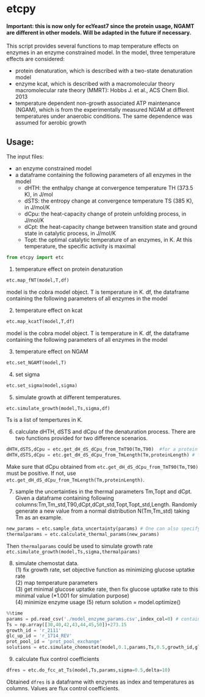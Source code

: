 # etcpy
#### Important: this is now only for ecYeast7 since the protein usage, NGAMT are different in other models. Will be adapted in the future if necessary.
This script provides several functions to map temperature effects on enzymes in
an enzyme constrained model. In the model, three temperature effects are considered:
* protein denaturation, which is described with a two-state denaturation model  
* enzyme kcat, which is described with a macromolecular theory macromolecular rate theory (MMRT): Hobbs J. et al., ACS Chem Biol. 2013  
* temperature dependent non-growth associated ATP maintenance (NGAM), which is from the experimentally measured NGAM at different temperatures under anaerobic conditions. The same dependence was assumed for aerobic growth  


## Usage:  
The input files:
* an enzyme constrained model
* a dataframe containing the following parameters of all enzymes in the model
  * dHTH: the enthalpy change at convergence temperature TH (373.5 K), in J/mol
  * dSTS: the entropy change at convergence temperature TS (385 K), in J/mol/K
  * dCpu: the heat-capacity change of protein unfolding process, in J/mol/K
  * dCpt: the heat-capacity change between transition state and ground state in catalytic process, in J/mol/K
  * Topt: the optimal catalytic temperature of an enzymes, in K. At this temperature, the specific activity is maximal

```python
from etcpy import etc
```
1. temperature effect on protein denaturation  
```python
etc.map_fNT(model,T,df)
```
model is the cobra model object. T is temperature in K. df, the dataframe containing the following parameters of all enzymes in the model  

2. temperature effect on kcat  
```python
etc.map_kcatT(model,T,df)
```
model is the cobra model object. T is temperature in K. df, the dataframe containing the following parameters of all enzymes in the model  

3. temperature effect on NGAM
```python
etc.set_NGAMT(model,T)
```

4. set sigma
```python
etc.set_sigma(model,sigma)
```

5. simulate growth at different temperatures.
```python
etc.simulate_growth(model,Ts,sigma,df)
```
Ts is a list of tempertures in K.

6. calculate dHTH, dSTS and dCpu of the denaturation process. There are two functions provided for two difference scenarios.
```python 
dHTH,dSTS,dCpu = etc.get_dH_dS_dCpu_from_TmT90(Tm,T90)  #for a protein with experimental Tm and T90
dHTH,dSTS,dCpu = etc.get_dH_dS_dCpu_from_TmLength(Tm,proteinLength) # for protein with only Tm
```
Make sure that dCpu obtained from `etc.get_dH_dS_dCpu_from_TmT90(Tm,T90)` must be positive. If not, use `etc.get_dH_dS_dCpu_from_TmLength(Tm,proteinLength)`. 

7. sample the uncertainties in the thermal parameters Tm,Topt and dCpt. Given a dataframe containing following columns:Tm,Tm_std,T90,dCpt,dCpt_std,Topt,Topt_std,Length. Randomly generate a new value from a normal distribution N(Tm,Tm_std) taking Tm as an example. 
```python 
new_params = etc.sample_data_uncertainty(params) # One can also specify columns to be sampled. The default is to sample all columns: [Tm,dCpt,Topt]
thermalparams = etc.calculate_thermal_params(new_params)
```
Then ```thermalparams``` could be used to simulate growth rate ```etc.simulate_growth(model,Ts,sigma,thermalparams)```


8. simulate chemostat data.  
(1) fix growth rate, set objective function as minimizing glucose uptatke rate  
(2) map temperature parameters  
(3) get minimal glucose uptatke rate, then fix glucose uptatke rate to this minimal value (\*1.001 for simulation purpose)  
(4) minimize enzyme usage
(5) return solution = model.optimize()
```python 
%%time
params = pd.read_csv('./model_enzyme_params.csv',index_col=0) # contains at least Tm,T90,dCpt,Topt,Length
Ts = np.array([30,40,42,43,44,45,50])+273.15
growth_id = 'r_2111'
glc_up_id = 'r_1714_REV'
prot_pool_id = 'prot_pool_exchange'
solutions = etc.simulate_chomostat(model,0.1,params,Ts,0.5,growth_id,glc_up_id,prot_pool_id)
```
  
9. calculate flux control coefficients
```python
dfres = etc.do_fcc_at_Ts(model,Ts,params,sigma=0.5,delta=10)
```
Obtained `dfres` is a dataframe with enzymes as index and temperatures as columns. Values are flux control coefficients.


